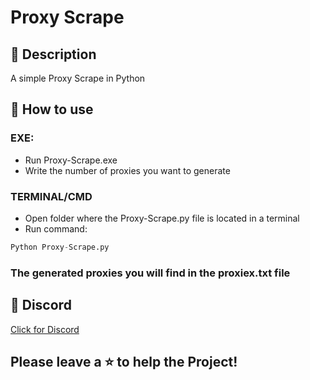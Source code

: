 # Proxy Scrape

## 🥜 Description
A simple Proxy Scrape in Python

## 📂 How to use
### EXE:
- Run Proxy-Scrape.exe
- Write the number of proxies you want to generate
### TERMINAL/CMD
- Open folder where the Proxy-Scrape.py file is located in a terminal
- Run command:
```python
Python Proxy-Scrape.py
```

### The generated proxies you will find in the proxiex.txt file

## 💬 Discord
[Click for Discord](https://discord.gg/Q2SCG7JDP8)

## Please leave a ⭐ to help the Project!
